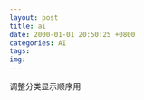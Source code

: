 ```yaml
---
layout: post
title: ai
date: 2000-01-01 20:50:25 +0800
categories: AI
tags: 
img: 
---
```

调整分类显示顺序用